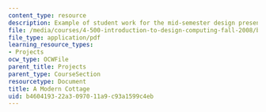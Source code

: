 ```yaml
---
content_type: resource
description: Example of student work for the mid-semester design presentation.
file: /media/courses/4-500-introduction-to-design-computing-fall-2008/b460419322a3097011a9c93a1599c4eb_assn4b_4.pdf
file_type: application/pdf
learning_resource_types:
- Projects
ocw_type: OCWFile
parent_title: Projects
parent_type: CourseSection
resourcetype: Document
title: A Modern Cottage
uid: b4604193-22a3-0970-11a9-c93a1599c4eb
---
```

